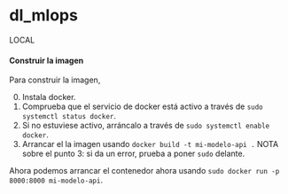 # dl_mlops

LOCAL

#### Construir la imagen

Para construir la imagen,

0. Instala docker.
1. Comprueba que el servicio de docker está activo a través de `sudo systemctl status docker`.
2. Si no estuviese activo, arráncalo a través de `sudo systemctl enable docker`.
3. Arrancar el la imagen usando `docker build -t mi-modelo-api .` 
NOTA sobre el punto 3: si da un error, prueba a poner `sudo` delante. 


Ahora podemos arrancar el contenedor ahora usando `sudo docker run -p 8000:8000 mi-modelo-api`.




